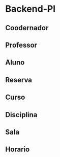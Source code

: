 # Backend-PI

## Coodernador






## Professor






## Aluno










## Reserva







## Curso





## Disciplina







## Sala





## Horario




